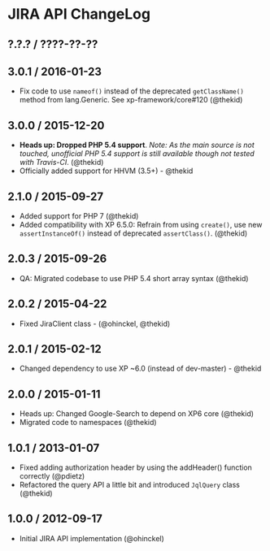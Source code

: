 JIRA API ChangeLog
========================================================================

## ?.?.? / ????-??-??

## 3.0.1 / 2016-01-23

* Fix code to use `nameof()` instead of the deprecated `getClassName()`
  method from lang.Generic. See xp-framework/core#120
  (@thekid)

## 3.0.0 / 2015-12-20

* **Heads up: Dropped PHP 5.4 support**. *Note: As the main source is not
  touched, unofficial PHP 5.4 support is still available though not tested
  with Travis-CI*.
  (@thekid)
* Officially added support for HHVM (3.5+) - @thekid

## 2.1.0 / 2015-09-27

* Added support for PHP 7
  (@thekid)
* Added compatibility with XP 6.5.0: Refrain from using `create()`, use
  new `assertInstanceOf()` instead of deprecated `assertClass()`.
  (@thekid)

## 2.0.3 / 2015-09-26

* QA: Migrated codebase to use PHP 5.4 short array syntax (@thekid)

## 2.0.2 / 2015-04-22

* Fixed JiraClient class - (@ohinckel, @thekid)

## 2.0.1 / 2015-02-12

* Changed dependency to use XP ~6.0 (instead of dev-master) - @thekid

## 2.0.0 / 2015-01-11

* Heads up: Changed Google-Search to depend on XP6 core (@thekid)
* Migrated code to namespaces (@thekid)

## 1.0.1 / 2013-01-07

* Fixed adding authorization header by using the addHeader() function
  correctly
  (@pdietz)
* Refactored the query API a little bit and introduced `JqlQuery` class
  (@thekid)

## 1.0.0 / 2012-09-17

* Initial JIRA API implementation (@ohinckel)

